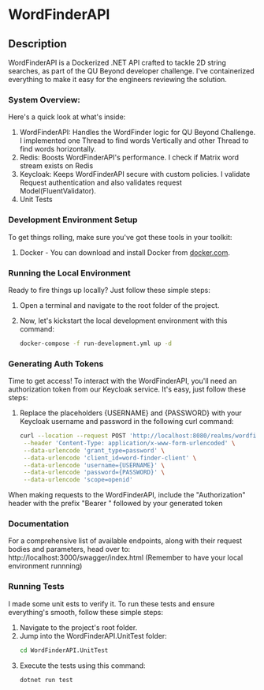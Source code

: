 # WordFinderAPI

## Description 

WordFinderAPI is a Dockerized .NET  API crafted to tackle 2D string searches, as part of the QU Beyond developer challenge. I've containerized everything to make it easy for the engineers reviewing the solution.

### System Overview:

Here's a quick look at what's inside:

1. WordFinderAPI: Handles the WordFinder logic for QU Beyond Challenge. I implemented one Thread to find words Vertically and other Thread to find words horizontally.
2. Redis: Boosts WordFinderAPI's performance. I check if Matrix word stream exists on Redis
3. Keycloak: Keeps WordFinderAPI secure with custom policies. 
I validate Request authentication and also validates request Model(FluentValidator).
4. Unit Tests

### Development Environment Setup 

To get things rolling, make sure you've got these tools in your toolkit:

1. Docker - You can download and install Docker from [docker.com](https://www.docker.com/products/docker-desktop).

### Running the Local Environment 

Ready to fire things up locally? Just follow these simple steps:

1. Open a terminal and navigate to the root folder of the project.

2. Now, let's kickstart the local development environment with this command:

   ```bash
   docker-compose -f run-development.yml up -d

### Generating Auth Tokens 

Time to get access! To interact with the WordFinderAPI, you'll need an authorization token from our Keycloak service. It's easy, just follow these steps:

1. Replace the placeholders {USERNAME} and {PASSWORD} with your Keycloak username and password in the following curl command:

   ```bash
   curl --location --request POST 'http://localhost:8080/realms/wordfinder/protocol/openid-connect/token' \
    --header 'Content-Type: application/x-www-form-urlencoded' \
    --data-urlencode 'grant_type=password' \
    --data-urlencode 'client_id=word-finder-client' \
    --data-urlencode 'username={USERNAME}' \
    --data-urlencode 'password={PASSWORD}' \
    --data-urlencode 'scope=openid'

When making requests to the WordFinderAPI, include the "Authorization" header with the prefix "Bearer " followed by your generated token

### Documentation 

For a comprehensive list of available endpoints, along with their request bodies and parameters, head over to:
http://localhost:3000/swagger/index.html (Remember to have your local environment runnning)

### Running Tests 

I made some unit ests to verify it. To run these tests and ensure everything's smooth, follow these simple steps:

1. Navigate to the project's root folder.
2. Jump into the WordFinderAPI.UnitTest folder:
   ```bash
   cd WordFinderAPI.UnitTest
3. Execute the tests using this command:
   ```bash
   dotnet run test